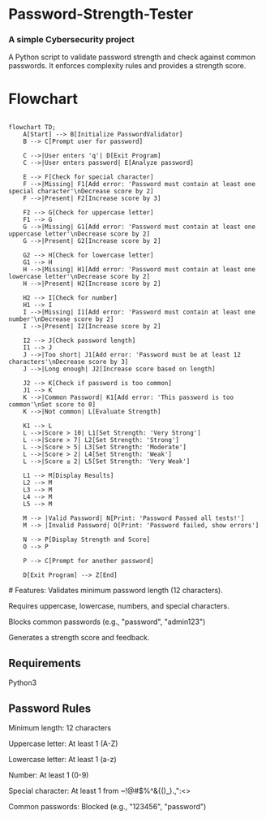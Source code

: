 # Password-Strength-Tester
### A simple Cybersecurity project
A Python script to validate password strength and check against common passwords. It enforces complexity rules and provides a strength score.

# Flowchart
<div style="width: 100%; overflow-x: auto;">
  
```mermaid
flowchart TD;
    A[Start] --> B[Initialize PasswordValidator]
    B --> C[Prompt user for password]
    
    C -->|User enters 'q'| D[Exit Program]
    C -->|User enters password| E[Analyze password]
    
    E --> F[Check for special character]
    F -->|Missing| F1[Add error: 'Password must contain at least one special character'\nDecrease score by 2]
    F -->|Present| F2[Increase score by 3]
    
    F2 --> G[Check for uppercase letter]
    F1 --> G
    G -->|Missing| G1[Add error: 'Password must contain at least one uppercase letter'\nDecrease score by 2]
    G -->|Present| G2[Increase score by 2]
    
    G2 --> H[Check for lowercase letter]
    G1 --> H
    H -->|Missing| H1[Add error: 'Password must contain at least one lowercase letter'\nDecrease score by 2]
    H -->|Present| H2[Increase score by 2]
    
    H2 --> I[Check for number]
    H1 --> I
    I -->|Missing| I1[Add error: 'Password must contain at least one number'\nDecrease score by 2]
    I -->|Present| I2[Increase score by 2]
    
    I2 --> J[Check password length]
    I1 --> J
    J -->|Too short| J1[Add error: 'Password must be at least 12 characters'\nDecrease score by 3]
    J -->|Long enough| J2[Increase score based on length]
    
    J2 --> K[Check if password is too common]
    J1 --> K
    K -->|Common Password| K1[Add error: 'This password is too common'\nSet score to 0]
    K -->|Not common| L[Evaluate Strength]
    
    K1 --> L
    L -->|Score > 10| L1[Set Strength: 'Very Strong']
    L -->|Score > 7| L2[Set Strength: 'Strong']
    L -->|Score > 5| L3[Set Strength: 'Moderate']
    L -->|Score > 2| L4[Set Strength: 'Weak']
    L -->|Score ≤ 2| L5[Set Strength: 'Very Weak']
    
    L1 --> M[Display Results]
    L2 --> M
    L3 --> M
    L4 --> M
    L5 --> M

    M --> |Valid Password| N[Print: 'Password Passed all tests!']
    M --> |Invalid Password| O[Print: 'Password failed, show errors']

    N --> P[Display Strength and Score]
    O --> P

    P --> C[Prompt for another password]

    D[Exit Program] --> Z[End]
```
</div>
# Features:
Validates minimum password length (12 characters).

Requires uppercase, lowercase, numbers, and special characters.

Blocks common passwords (e.g., "password", "admin123")

Generates a strength score and feedback.

## Requirements
Python3
## Password Rules
Minimum length: 12 characters

Uppercase letter: At least 1 (A-Z)

Lowercase letter: At least 1 (a-z)

Number: At least 1 (0-9)

Special character: At least 1 from ~!@#$%^&{()_}.,":<>

Common passwords: Blocked (e.g., "123456", "password")
